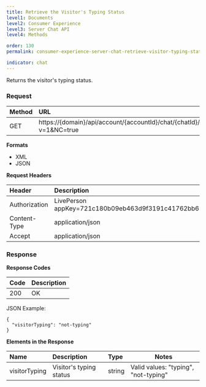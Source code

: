 ```yaml
---
title: Retrieve the Visitor's Typing Status
level1: Documents
level2: Consumer Experience
level3: Server Chat API
level4: Methods

order: 130
permalink: consumer-experience-server-chat-retrieve-visitor-typing-status.html

indicator: chat
---
```


Returns the visitor's typing status.

### Request

| Method | URL |
| :--- | :--- |
| GET | https://{domain}/api/account/{accountId}/chat/{chatId}/info/visitorTyping?v=1&NC=true |

**Formats**

- XML
- JSON

**Request Headers**

| Header | Description |
| :--- | :--- |
| Authorization | LivePerson appKey=721c180b09eb463d9f3191c41762bb68 |
| Content-Type | application/json |
| Accept | application/json |

### Response

**Response Codes**

| Code | Description |
| :--- | :--- |
| 200 | OK |

JSON Example:

    {
      "visitorTyping": "not-typing"
    }

**Elements in the Response**

| Name	| Description | Type |  Notes |
| :--- | :--- | :--- |  --- |
| visitorTyping | Visitor's typing status | string | Valid values: "typing", "not-typing"|
